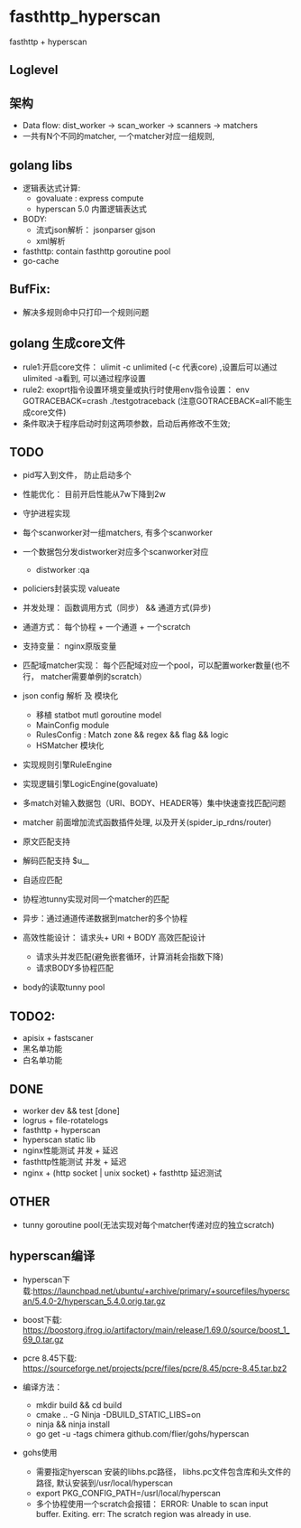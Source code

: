 # fasthttp_hyperscan

fasthttp + hyperscan

## Loglevel

## 架构
+ Data flow: dist_worker -> scan_worker -> scanners -> matchers
+ 一共有N个不同的matcher, 一个matcher对应一组规则,

## golang libs
+ 逻辑表达式计算:
    + govaluate : express compute
    + hyperscan 5.0 内置逻辑表达式
+ BODY:
    + 流式json解析： jsonparser gjson
    + xml解析
+ fasthttp: contain fasthttp goroutine pool
+ go-cache

## BufFix:
+ 解决多规则命中只打印一个规则问题

## golang 生成core文件
+ rule1:开启core文件： ulimit -c unlimited (-c 代表core) ,设置后可以通过ulimited -a看到, 可以通过程序设置
+ rule2: exoprt指令设置环境变量或执行时使用env指令设置： env GOTRACEBACK=crash ./testgotraceback  (注意GOTRACEBACK=all不能生成core文件)
+ 条件取决于程序启动时刻这两项参数，启动后再修改不生效;

## TODO
+ pid写入到文件， 防止启动多个
+ 性能优化： 目前开启性能从7w下降到2w
+ 守护进程实现
+ 每个scanworker对一组matchers, 有多个scanworker
+ 一个数据包分发distworker对应多个scanworker对应
    +  distworker :qa

+ policiers封装实现 valueate
+ 并发处理： 函数调用方式（同步） &&  通道方式(异步)
+ 通道方式： 每个协程 +  一个通道 +  一个scratch
+ 支持变量： nginx原版变量

+ 匹配域matcher实现： 每个匹配域对应一个pool，可以配置worker数量(也不行， matcher需要单例的scratch）
+ json config 解析 及 模块化
    + 移植 statbot mutl goroutine model
    + MainConfig module
    + RulesConfig : Match zone && regex && flag && logic
    + HSMatcher 模块化 
+ 实现规则引擎RuleEngine
+ 实现逻辑引擎LogicEngine(govaluate)
+ 多match对输入数据包（URI、BODY、HEADER等）集中快速查找匹配问题
+ matcher 前面增加流式函数插件处理, 以及开关(spider_ip_rdns/router)
+ 原文匹配支持
+ 解码匹配支持 $u__
+ 自适应匹配
+ 协程池tunny实现对同一个matcher的匹配
+ 异步：通过通道传递数据到matcher的多个协程
+ 高效性能设计： 请求头+ URI + BODY 高效匹配设计
    + 请求头并发匹配(避免嵌套循环，计算消耗会指数下降)
    + 请求BODY多协程匹配
+ body的读取tunny pool

## TODO2:
+ apisix + fastscaner
+ 黑名单功能
+ 白名单功能

## DONE
+ worker dev && test  [done]
+ logrus + file-rotatelogs
+ fasthttp + hyperscan 
+ hyperscan static lib 
+ nginx性能测试 并发 + 延迟
+ fasthttp性能测试 并发 + 延迟
+ nginx + (http socket | unix socket)  + fasthttp 延迟测试

## OTHER
+ tunny goroutine pool(无法实现对每个matcher传递对应的独立scratch)

## hyperscan编译
+ hyperscan下载:https://launchpad.net/ubuntu/+archive/primary/+sourcefiles/hyperscan/5.4.0-2/hyperscan_5.4.0.orig.tar.gz
+ boost下载: https://boostorg.jfrog.io/artifactory/main/release/1.69.0/source/boost_1_69_0.tar.gz
+ pcre 8.45下载: https://sourceforge.net/projects/pcre/files/pcre/8.45/pcre-8.45.tar.bz2
+ 编译方法：
    + mkdir build && cd build
    + cmake .. -G Ninja -DBUILD_STATIC_LIBS=on
    + ninja && ninja install
    + go get -u -tags chimera github.com/flier/gohs/hyperscan

+ gohs使用
    + 需要指定hyerscan 安装的libhs.pc路径， libhs.pc文件包含库和头文件的路径, 默认安装到/usr/local/hyperscan
    + export PKG_CONFIG_PATH=/usrl/local/hyperscan
    + 多个协程使用一个scratch会报错： ERROR: Unable to scan input buffer. Exiting. err: The scratch region was already in use.

